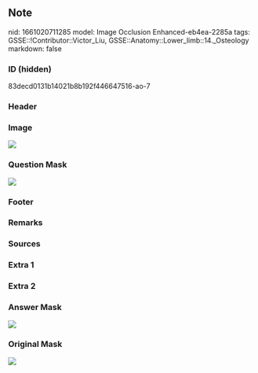 ## Note
nid: 1661020711285
model: Image Occlusion Enhanced-eb4ea-2285a
tags: GSSE::!Contributor::Victor_Liu, GSSE::Anatomy::Lower_limb::14._Osteology
markdown: false

### ID (hidden)
83decd0131b14021b8b192f446647516-ao-7

### Header


### Image
<img src="tmppmpad434.png">

### Question Mask
<img src="83decd0131b14021b8b192f446647516-ao-7-Q.svg">

### Footer


### Remarks


### Sources


### Extra 1


### Extra 2


### Answer Mask
<img src="83decd0131b14021b8b192f446647516-ao-7-A.svg">

### Original Mask
<img src="83decd0131b14021b8b192f446647516-ao-O.svg">
